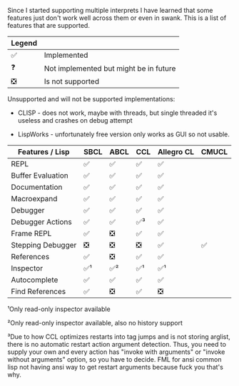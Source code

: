 Since I started supporting multiple interprets I have learned that some features just don't work well across them or even in swank. 
This is a list of features that are supported.

| Legend |                                        |
|--------|----------------------------------------|
| ✅️     | Implemented                            |
| ❓      | Not implemented but might be in future |
| ❎      | Is not supported                       |

Unsupported and will not be supported implementations:

* CLISP - does not work, maybe with threads, but single threaded it's useless and crashes on debug attempt

* LispWorks - unfortunately free version only works as GUI so not usable. 

| Features / Lisp   | SBCL | ABCL | CCL  | Allegro CL | CMUCL |
|-------------------|------|------|------|------------|-------|
| REPL              | ✅️   | ✅️   | ✅️   | ✅️         |       |
| Buffer Evaluation | ✅️   | ✅️   | ✅️   | ✅️         |       |
| Documentation     | ✅    | ✅    | ✅️   | ✅️         |       |
| Macroexpand       | ✅    | ✅    | ✅️   | ✅️         |       |
| Debugger          | ✅    | ✅    | ✅️   | ✅          |       |
| Debugger Actions  | ✅    | ✅    | ✅️³️ | ✅          |       |
| Frame REPL        | ✅    | ❎    | ✅️   | ✅          |       |
| Stepping Debugger | ❎    | ❎    | ❎    | ✅          | ✅     |
| References        | ✅    | ❎    | ✅️   | ✅️         |       |
| Inspector         | ✅¹   | ✅²   | ✅️¹  | ✅️¹        |       |
| Autocomplete      | ✅    | ✅    | ✅    | ✅          |       |
| Find References   | ✅    | ❎    | ✅️   | ❎          |       |

¹Only read-only inspector available

²Only read-only inspector available, also no history support

³️Due to how CCL optimizes restarts into tag jumps and is not storing arglist, 
there is no automatic restart action argument detection. 
Thus, you need to supply your own and every action has "invoke with arguments" or "invoke without arguments"
option, so you have to decide. FML for ansi common lisp not having ansi way to get restart
arguments because fuck you that's why. 